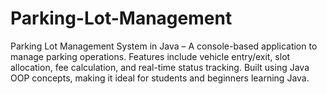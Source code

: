 # Parking-Lot-Management
Parking Lot Management System in Java – A console-based application to manage parking operations. Features include vehicle entry/exit, slot allocation, fee calculation, and real-time status tracking. Built using Java OOP concepts, making it ideal for students and beginners learning Java.
